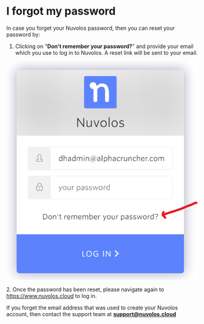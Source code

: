 # I forgot my password

In case you forget your Nuvolos password, then you can reset your password by:

1. Clicking on "**Don't remember your password?**" and provide your email which you use to log in to Nuvolos. A reset link will be sent to your email.

![](<../../.gitbook/assets/image (18).png>)



2\. Once the password has been reset, please navigate again to https://www.nuvolos.cloud to log in.

If you forget the email address that was used to create your Nuvolos account, then contact the support team at **support@nuvolos.cloud**&#x20;
